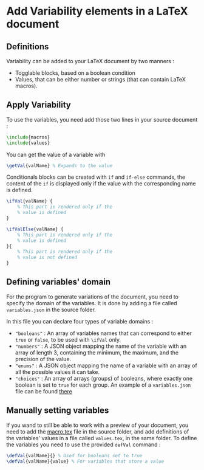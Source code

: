 # Add Variability elements in a LaTeX document

## Definitions

Variability can be added to your LaTeX document by two manners :
- Togglable blocks, based on a boolean condition
- Values, that can be either number or strings (that can contain LaTeX macros).

## Apply Variability

To use the variables, you need add those two lines in your source document :
```tex
\include{macros}
\include{values}
```
You can get the value of a variable with
```tex
\getVal{valName} % Expands to the value
```
Conditionals blocks can be created with `if` and `if-else` commands, the content of the `if` is displayed only if the value with the corresponding name is defined.

```tex
\ifVal{valName} {
    % This part is rendered only if the
    % value is defined
}

\ifValElse{valName} {
    % This part is rendered only if the
    % value is defined
}{
    % This part is rendered only if the
    % value is not defined
}
```

## Defining variables' domain

For the program to generate variations of the document, you need to specify the domain of the variables. It is done by adding a file called `variables.json` in the source folder.

In this file you can declare four types of variable domains :
- `"booleans"` : An array of variables names that can correspond to either `true` or `false`, to be used with `\ifVal` only.
- `"numbers"` : A JSON object mapping the name of the variable with an array of length 3, containing the minimum, the maximum, and the precision of the value.
- `"enums"` : A JSON object mapping the name of a variable with an array of all the possible values it can take.
- `"choices"` : An array of arrays (groups) of booleans, where exactly one boolean is set to `true` for each group.
An example of a `variables.json` file can be found [there](https://github.com/diverse-project/varylatex/blob/ec912cbdc3d38c512b52b28313ebcc481bdedc33/vary/example/fse/variables.json)


## Manually setting variables

If you wand to still be able to work with a preview of your document, you need to add the [macro.tex](https://github.com/diverse-project/varylatex/blob/861e7639be1e900cd893f847441cbf5d1b7f5ad4/vary/model/macros.tex) file in the source folder, and add definitions of the variables' values in a file called `values.tex`, in the same folder.
To define the variables you need to use the provided `defVal` command :
```tex
\defVal{valName}{} % Used for booleans set to true
\defVal{valName}{value} % For variables that store a value
```